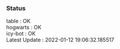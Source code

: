 ### Status


table : OK  
hogwarts : OK  
icy-bot : OK  
Latest Update : 2022-01-12 19:06:32.185517
